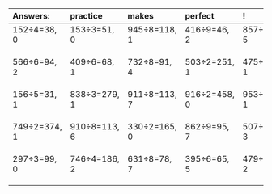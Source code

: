 | Answers: | practice | makes | perfect | ! |
| :--- | :--- | :--- | :--- | :--- |
| 152÷4=38, 0 | 153÷3=51, 0 | 945÷8=118, 1 | 416÷9=46, 2 | 857÷6=142, 5 | 
|   |   |   |   |   | 
|   |   |   |   |   | 
|   |   |   |   |   | 
| 566÷6=94, 2 | 409÷6=68, 1 | 732÷8=91, 4 | 503÷2=251, 1 | 475÷3=158, 1 | 
|   |   |   |   |   | 
|   |   |   |   |   | 
|   |   |   |   |   | 
| 156÷5=31, 1 | 838÷3=279, 1 | 911÷8=113, 7 | 916÷2=458, 0 | 953÷2=476, 1 | 
|   |   |   |   |   | 
|   |   |   |   |   | 
|   |   |   |   |   | 
| 749÷2=374, 1 | 910÷8=113, 6 | 330÷2=165, 0 | 862÷9=95, 7 | 507÷8=63, 3 | 
|   |   |   |   |   | 
|   |   |   |   |   | 
|   |   |   |   |   | 
| 297÷3=99, 0 | 746÷4=186, 2 | 631÷8=78, 7 | 395÷6=65, 5 | 479÷3=159, 2 | 
|   |   |   |   |   | 
|   |   |   |   |   | 
|   |   |   |   |   | 

